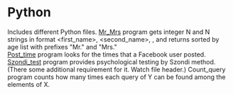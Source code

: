 # Python
Includes different Python files. 
[Mr_Mrs](https://github.com/AlexKuchynskyi/Python/blob/master/Mr_Mrs.py) program gets integer N and N strings in format <first_name>, <second_name>, <sex>, <age> and returns sorted by age list with prefixes "Mr." and "Mrs."  
[Post_time](https://github.com/AlexKuchynskyi/Python) program  looks for the times that a Facebook user posted.  
[Szondi_test](https://github.com/AlexKuchynskyi/Python/blob/master/Sondi_05_02_graph.py) program provides psychological testing by Szondi method. (There some additional requirement for it. Watch file header.)
Count_query program counts how many times each query of Y can be found among the elements of X.
